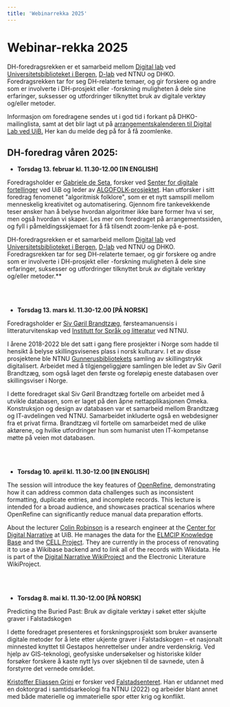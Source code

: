 ```yaml
---
title: 'Webinarrekka 2025'
---
```


# **Webinar-rekka 2025**

DH-foredragsrekken er et samarbeid mellom [Digital lab](https://www.uib.no/digitallab) ved [Universitetsbiblioteket i Bergen](https://www.uib.no/ub), [D-lab](https://www.ntnu.no/ub/d-lab) ved NTNU og DHKO. Foredragsrekken tar for seg DH-relaterte temaer, og gir forskere og andre som er involverte i DH-prosjekt eller -forskning muligheten å dele sine erfaringer, suksesser og utfordringer tilknyttet bruk av digitale verktøy og/eller metoder.

Informasjon om foredragene sendes ut i god tid i forkant på DHKO-mailinglista, samt at det blir lagt ut på [arrangementskalenderen til Digital Lab ved UiB.](https://www.uib.no/digitallab/kalender) Her kan du melde deg på for å få zoomlenke. 


## DH-foredrag våren 2025:

- **Torsdag 13. februar kl. 11.30-12.00 [IN ENGLISH]**
  
Foredragsholder er [Gabriele de Seta](https://www4.uib.no/finn-ansatte/Gabriele.de.Seta), forsker ved [Senter for digitale fortellinger](https://www.uib.no/cdn) ved UiB og leder av [ALGOFOLK-prosjektet](https://www.uib.no/cdn/171827/algofolk). Han utforsker i sitt foredrag fenomenet "algoritmisk folklore", som er et nytt samspill mellom menneskelig kreativitet og automatisering. Gjennom fire tankevekkende teser ønsker han å belyse hvordan algoritmer ikke bare former hva vi ser, men også hvordan vi skaper. Les mer om foredraget på arrangementssiden, og fyll i påmeldingsskjemaet for å få tilsendt zoom-lenke på e-post.


DH-foredragsrekken er et samarbeid mellom [Digital lab](https://www.uib.no/digitallab) ved [Universitetsbiblioteket i Bergen](https://www.uib.no/ub), [D-lab](https://www.ntnu.no/ub/d-lab) ved NTNU og DHKO. Foredragsrekken tar for seg DH-relaterte temaer, og gir forskere og andre som er involverte i DH-prosjekt eller -forskning muligheten å dele sine erfaringer, suksesser og utfordringer tilknyttet bruk av digitale verktøy og/eller metoder.**

<BR>
<BR>

- **Torsdag 13. mars kl. 11.30-12.00 [PÅ NORSK]**

Foredragsholder er [Siv Gøril Brandtzæg](https://www.ntnu.no/ansatte/siv.brandtzag), førsteamanuensis i litteraturvitenskap ved [Institutt for Språk og litteratur](https://www.ntnu.no/isl) ved NTNU. 

I årene 2018-2022 ble det satt i gang flere prosjekter i Norge som hadde til hensikt å belyse skillingsvisenes plass i norsk kulturarv. I et av disse prosjektene ble NTNU [Gunnerusbibliotekets](https://www.ntnu.no/ub/bibliotek/gunnerus) samling av skillingstrykk digitalisert. Arbeidet med å tilgjengeliggjøre samlingen ble ledet av Siv Gøril Brandtzæg, som også laget den første og foreløpig eneste databasen over skillingsviser i Norge.

I dette foredraget skal Siv Gøril Brandtzæg fortelle om arbeidet med å utvikle databasen, som er laget på den åpne nettapplikasjonen Omeka. Konstruksjon og design av databasen var et samarbeid mellom Brandtzæg og IT-avdelingen ved NTNU. Samarbeidet inkluderte også en webdesigner fra et privat firma. Brandtzæg vil fortelle om samarbeidet med de ulike aktørene, og hvilke utfordringer hun som humanist uten IT-kompetanse møtte på veien mot databasen.

<BR>
<BR>

- **Torsdag 10. april kl. 11.30-12.00 [IN ENGLISH]**

The session will introduce the key features of [OpenRefine](https://openrefine.org/), demonstrating how it can address common data challenges such as inconsistent formatting, duplicate entries, and incomplete records. This lecture is intended for a broad audience, and showcases practical scenarios where OpenRefine can significantly reduce manual data preparation efforts.

About the lecturer
[Colin Robinson](https://www4.uib.no/en/find-employees/Colin.Robinson) is a research engineer at the [Center for Digital Narrative](https://www.uib.no/en/cdn) at UiB. He manages the data for the [ELMCIP Knowledge Base](https://elmcip.net/) and the [CELL Project](https://cellproject.net/). They are currently in the process of renovating it to use a Wikibase backend and to link all of the records with Wikidata. He is part of the [Digital Narrative WikiProject](https://www.wikidata.org/wiki/Wikidata:WikiProject_Digital_Narratives) and the Electronic Literature WikiProject.

<BR>
<BR>

- **Torsdag 8. mai kl. 11.30-12.00 [PÅ NORSK]**

Predicting the Buried Past: Bruk av digitale verktøy i søket etter skjulte graver i Falstadskogen

I dette foredraget presenteres et forskningsprosjekt som bruker avanserte digitale metoder for å lete etter ukjente graver i Falstadskogen – et nasjonalt minnested knyttet til Gestapos henrettelser under andre verdenskrig. Ved hjelp av GIS-teknologi, geofysiske undersøkelser og historiske kilder forsøker forskere å kaste nytt lys over skjebnen til de savnede, uten å forstyrre det vernede området.

[Kristoffer Eliassen Grini](https://falstadsenteret.no/ansatte) er forsker ved [Falstadsenteret](https://falstadsenteret.no). Han er utdannet med en doktorgrad i samtidsarkeologi fra NTNU (2022) og arbeider blant annet med både materielle og immaterielle spor etter krig og konflikt.

<BR>
<BR>
